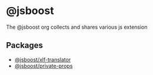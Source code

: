 # @jsboost

The @jsboost org collects and shares various js extension

## Packages

- [@jsboost/xlf-translator](https://github.com/jsboost/jsboost/tree/main/packages/xlf-translator)
- [@jsboost/private-props](https://github.com/jsboost/jsboost/tree/main/packages/private-props)
